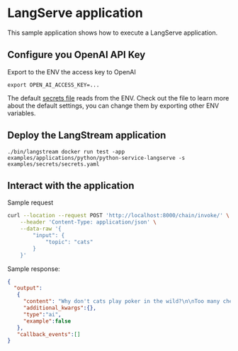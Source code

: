 # LangServe application

This sample application shows how to execute a LangServe application.

## Configure you OpenAI API Key

Export to the ENV the access key to OpenAI

```
export OPEN_AI_ACCESS_KEY=...
```

The default [secrets file](../../secrets/secrets.yaml) reads from the ENV. Check out the file to learn more about
the default settings, you can change them by exporting other ENV variables.


## Deploy the LangStream application

```
./bin/langstream docker run test -app examples/applications/python/python-service-langserve -s examples/secrets/secrets.yaml
```

## Interact with the application

Sample request

```bash
curl --location --request POST 'http://localhost:8000/chain/invoke/' \
    --header 'Content-Type: application/json' \
    --data-raw '{
        "input": {
            "topic": "cats"
        }
    }'
```

Sample response:

```json
{
  "output":
   {
     "content": "Why don't cats play poker in the wild?\n\nToo many cheetahs!",
     "additional_kwargs":{},
     "type":"ai",
     "example":false
   },
   "callback_events":[]
}
```